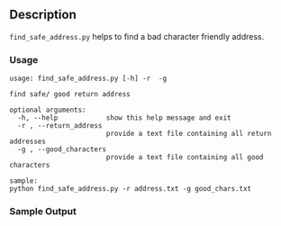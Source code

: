 ## Description
`find_safe_address.py` helps to find a bad character friendly address.

### Usage
```
usage: find_safe_address.py [-h] -r  -g

find safe/ good return address

optional arguments:
  -h, --help            show this help message and exit
  -r , --return_address 
                        provide a text file containing all return addresses
  -g , --good_characters 
                        provide a text file containing all good characters

sample:
python find_safe_address.py -r address.txt -g good_chars.txt
```

### Sample Output

